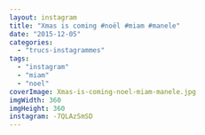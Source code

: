 ```yaml
---
layout: instagram
title: "Xmas is coming #noël #miam #manele"
date: "2015-12-05"
categories: 
  - "trucs-instagrammes"
tags: 
  - "instagram"
  - "miam"
  - "noel"
coverImage: Xmas-is-coming-noel-miam-manele.jpg
imgWidth: 360
imgHeight: 360
instagram: -7QLAzSmSD
---
```

